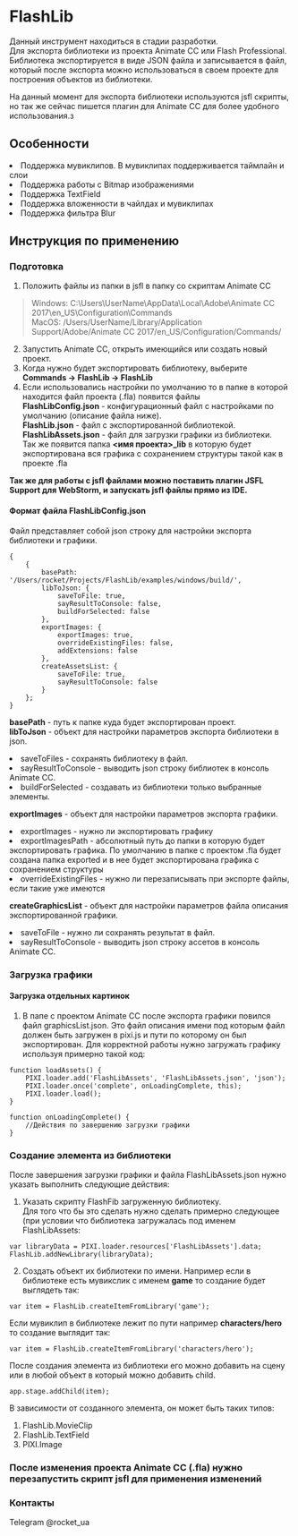 

# FlashLib
Данный инструмент находиться в стадии разработки.  
Для экспорта библиотеки из проекта Animate CC или Flash Professional.  
Библиотека экспортируется в виде JSON файла и записывается в файл, который после экспорта можно использоваться в своем проекте для построения объектов из библиотеки.

На данный момент для экспорта библиотеки используются jsfl скрипты, но так же сейчас пишется плагин для Animate CC для более удобного использования.з

## Особенности
<li> Поддержка мувиклипов. В мувиклипах поддерживается таймлайн и слои
<li> Поддержка работы с Bitmap изображениями
<li> Поддержка TextField
<li> Поддержка вложенности в чайлдах и мувиклипах
<li> Поддержка фильтра Blur


## Инструкция по применению

### Подготовка
1. Положить файлы из папки в jsfl в папку со скриптам Animate CC
>Windows: C:\Users\UserName\AppData\Local\Adobe\Animate CC 2017\en_US\Configuration\Commands\
>MacOS: /Users/UserName/Library/Application Support/Adobe/Animate CC 2017/en_US/Configuration/Commands/
2. Запустить Animate CC, открыть имеющийся или создать новый проект.
3. Когда нужно будет экспортировать библиотеку, выберите **Commands -> FlashLib -> FlashLib**
4. Если использовались настройки по умолчанию то в папке в которой находится файл проекта (.fla) появится файлы  
**FlashLibConfig.json** - конфигурационный файл с настройками по умолчанию (описание файла ниже).  
**FlashLib.json** - файл с экспортированной библиотекой.  
**FlashLibAssets.json** - файл для загрузки графики из библиотеки.  
Так же появится папка **<имя проекта>_lib** в которую будет экспортирована вся графика с сохранением структуры такой как в проекте .fla

**Так же для работы с jsfl файлами можно поставить плагин JSFL Support для WebStorm, и запускать jsfl файлы прямо из IDE.**

#### Формат файла FlashLibConfig.json
Файл представляет собой json строку для настройки экспорта библиотеки и графики.
```
{
    {
        basePath: '/Users/rocket/Projects/FlashLib/examples/windows/build/',
        libToJson: {
            saveToFile: true,
            sayResultToConsole: false,
            buildForSelected: false
        },
        exportImages: {
            exportImages: true,
            overrideExistingFiles: false,
            addExtensions: false
        },
        createAssetsList: {
            saveToFile: true,
            sayResultToConsole: false
        }
    };
}
```
**basePath** - путь к папке куда будет экспортирован проект.  
**libToJson** - объект для настройки параметров экспорта библиотеки в json.
<li> saveToFiles - сохранять библиотеку в файл.
<li> sayResultToConsole - выводить json строку библиотек в консоль Animate CC.
<li> buildForSelected - создавать из библиотеки только выбранные элементы.
  
**exportImages** - объект для настройки параметров экспорта графики.
<li> exportImages - нужно ли экспортировать графику
<li> exportImagesPath - абсолютный путь до папки в которую будет экспортировать графика. По умолчанию в папке с проектом .fla 
будет создана папка exported и в нее будет экспортирована графика с сохранением структуры
<li> overrideExistingFiles - нужно ли перезаписывать при экспорте файлы, если такие уже имеются
  
**createGraphicsList** - объект для настройки параметров файла описания экспортированной графики.
<li> saveToFile - нужно ли сохранять результат в файл.
<li> sayResultToConsole - выводить json строку ассетов в консоль Animate CC.

### Загрузка графики
#### Загрузка отдельных картинок
1. В папе с проектом Animate CC после экспорта графики повился файл graphicsList.json.
Это файл описания имени под которым файл должен быть загружен в pixi.js и пути по которому он был экспортирован.
Для корректной работы нужно загружать графику используя примерно такой код:
```
function loadAssets() {
    PIXI.loader.add('FlashLibAssets', 'FlashLibAssets.json', 'json');
    PIXI.loader.once('complete', onLoadingComplete, this);
    PIXI.loader.load();
}

function onLoadingComplete() {
    //Действия по завершению загрузки графики
}
```

### Создание элемента из библиотеки
После завершения загрузки графики и файла FlashLibAssets.json нужно указать выполнить следующие действия:
1. Указать скрипту FlashFib загруженную библиотеку.  
Для того что бы это сделать нужно сделать примерно следующее (при условии что библиотека загружалась под именем FlashLibAssets:
```
var libraryData = PIXI.loader.resources['FlashLibAssets'].data;
FlashLib.addNewLibrary(libraryData);
```
2. Создать объект их библиотеки по имени.
Например если в библиотеке есть мувикслик с именем **game** то создание будет выглядеть так:
```
var item = FlashLib.createItemFromLibrary('game');
```
Если мувиклип в библиотеке лежит по пути например **characters/hero** то создание выглядит так:
```
var item = FlashLib.createItemFromLibrary('characters/hero');
```
После создания элемента из библиотеки его можно добавить на сцену или в любой объект в который можно добавить child.  
```
app.stage.addChild(item);
```
В зависимости от созданного элемента, он может быть таких типов:
1. FlashLib.MovieClip
2. FlashLib.TextField
3. PIXI.Image

### После изменения проекта Animate CC (.fla) нужно перезапустить скрипт jsfl для применения изменений

### Контакты
Telegram @rocket_ua
